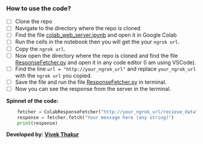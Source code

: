 ### How to use the code?
- [ ] Clone the repo
- [ ] Navigate to the directory where the repo is cloned
- [ ] Find the file [colab_web_server.ipynb](./Colab%20Notebook/colab_web_server.ipynb) and open it in Google Colab
- [ ] Run the cells in the notebook then you will get the your `ngrok url`.
- [ ] Copy the `ngrok url`.
- [ ] Now open the directory where the repo is cloned and find the file [ResponseFetcher.py](./ResponseFetcher.py) and open it in any code editor (I am using VSCode).
- [ ] Find the line `url = "http://your_ngrok_url"` and replace `your_ngrok_url` with the `ngrok url` you copied.
- [ ] Save the file and run the file [ResponseFetcher.py](./ResponseFetcher.py) in terminal.
- [ ] Now you can see the response from the server in the terminal.

**Spinnet of the code:**
```python
    fetcher = ColabResponseFetcher("http://your_ngrok_url/recieve_data")
    response = fetcher.fetch("Your message here (any string)")
    print(response)
```
**Developed by: [Vivek Thakur](https://github.com/vivek09thakur)**
